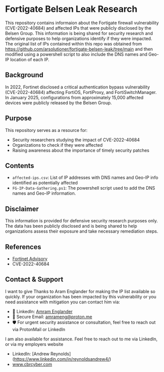 # Fortigate Belsen Leak Research

This repository contains informaion about the Fortigate firewall vulnerability (CVE-2022-40684) and affected IPs that were publicly disclosed by the Belsen Group. This information is being shared for security research and defensive purposes to help organizations identify if they were impacted.
The original list of IPs contained within this repo was obtained from https://github.com/arsolutioner/fortigate-belsen-leak/tree/main and then modified using a powershell script to also include the DNS names and Geo-IP location of each IP.


## Background

In 2022, Fortinet disclosed a critical authentication bypass vulnerability (CVE-2022-40684) affecting FortiOS, FortiProxy, and FortiSwitchManager. In January 2025, configurations from approximately 15,000 affected devices were publicly released by the Belsen Group.

## Purpose

This repository serves as a resource for:
- Security researchers studying the impact of CVE-2022-40684
- Organizations to check if they were affected
- Raising awareness about the importance of timely security patches

## Contents

- `affected-ips.csv`: List of IP addresses with DNS names and Geo-IP info identified as potentially affected
- `FG-IP-Data-Gathering.ps1`: The powershell script used to add the DNS names and Geo-IP information.

## Disclaimer

This information is provided for defensive security research purposes only. The data has been publicly disclosed and is being shared to help organizations assess their exposure and take necessary remediation steps.

## References

- [Fortinet Advisory](https://www.fortinet.com/blog/psirt-blogs/update-regarding-cve-2022-40684)
- CVE-2022-40684

## Contact & Support

I want to give Thanks to Aram Englander for making the IP list available so quickly. If your organization has been impacted by this vulnerability or you need assistance with mitigation you can contact him via:
- 💼 LinkedIn: [Amram Englander](https://www.linkedin.com/in/amram-englander-a23a6a89/)
- 📧 Secure Email: amrameng@proton.me
- 🛡️ For urgent security assistance or consultation, feel free to reach out via ProtonMail or LinkedIn

I am also available for assistance. Feel free to reach out to me via LinkedIn, or via my employers website
- LinkedIn: [Andrew Reynolds] (https://www.linkedin.com/in/reynoldsandrew4/)
- www.cbrcyber.com
